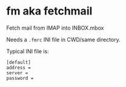 # fm aka fetchmail

Fetch mail from IMAP into INBOX.mbox

Needs a `.fmrc` INI file in CWD/same directory.

Typical INI file is:

    [default]
    address = 
    server = 
    password = 
